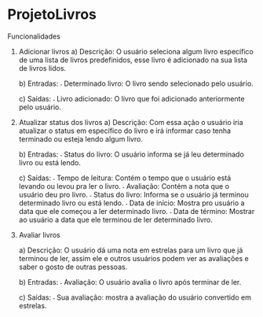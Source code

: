# ProjetoLivros

Funcionalidades

1) Adicionar livros
    a) Descrição:
        O usuário seleciona algum livro específico de uma lista de livros predefinidos, esse livro é adicionado na sua lista de livros lidos.

    b) Entradas:
        ˗ Determinado livro: O livro sendo selecionado pelo usuário. 

    c)	Saídas:
        ˗ Livro adicionado: O livro que foi adicionado anteriormente pelo usuário.

2) Atualizar status dos livros
    a) Descrição:
        Com essa ação o usuário iria atualizar o status em específico do livro e irá informar caso tenha terminado ou esteja lendo algum livro.

    b) Entradas:
        ˗ Status do livro: O usuário informa se já leu determinado livro ou está lendo.

    c) Saídas:
        ˗ Tempo de leitura: Contém o tempo que o usuário está levando ou levou pra ler o livro.
        ˗ Avaliação: Contém a nota que o usuário deu pro livro.
        ˗ Status do livro: Informa se o usuário já terminou determinado livro ou está lendo.
        ˗ Data de início: Mostra pro usuário a data que ele começou a ler determinado livro.
        ˗ Data de término: Mostrar ao usuário a data que ele terminou de ler determinado livro.

3) Avaliar livros

    a) Descrição:
        O usuário dá uma nota em estrelas para um livro que já terminou de ler,  assim ele e outros usuários podem ver as avaliações e saber o gosto de outras pessoas.

    b) Entradas:
        ˗ Avaliação: O usuário avalia o livro após terminar de ler.

    c) Saídas:
        ˗ Sua avaliação: mostra a avaliação do usuário convertido em estrelas.